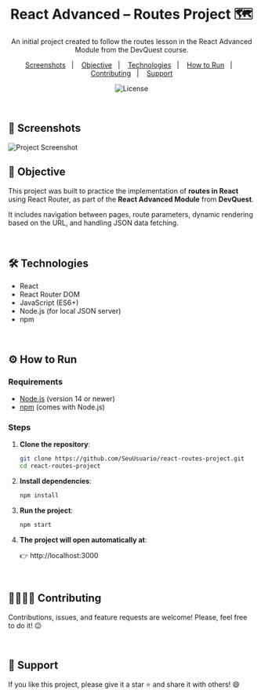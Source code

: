 <h1 align="center">React Advanced – Routes Project 🗺️ </h1>

<p align="center">An initial project created to follow the routes lesson in the React Advanced Module from the DevQuest course.</p>

<p align="center">
    <a href="#-screenshots">Screenshots</a>&nbsp;&nbsp;&nbsp;|&nbsp;&nbsp;&nbsp;
    <a href="#-objective">Objective</a>&nbsp;&nbsp;&nbsp;|&nbsp;&nbsp;&nbsp;
    <a href="#-technologies">Technologies</a>&nbsp;&nbsp;&nbsp;|&nbsp;&nbsp;&nbsp;
    <a href="#-how-to-run">How to Run</a>&nbsp;&nbsp;&nbsp;|&nbsp;&nbsp;&nbsp;
    <a href="#-contributing">Contributing</a>&nbsp;&nbsp;&nbsp;|&nbsp;&nbsp;&nbsp;
    <a href="#-support">Support</a>
</p>

<p align="center">
  <img alt="License" src="https://img.shields.io/static/v1?label=license&message=MIT&color=c920c9&labelColor=000000">
</p>

<br>

## 📸 Screenshots

<img src=".github/project-screenshot.png" alt="Project Screenshot">

<br>

## 🧭 Objective

This project was built to practice the implementation of **routes in React** using React Router, as part of the **React Advanced Module** from **DevQuest**.

It includes navigation between pages, route parameters, dynamic rendering based on the URL, and handling JSON data fetching.

<br>

## 🛠 Technologies

- React
- React Router DOM
- JavaScript (ES6+)
- Node.js (for local JSON server)
- npm

<br>

## ⚙ How to Run

### Requirements

- [Node.js](https://nodejs.org/) (version 14 or newer)
- [npm](https://www.npmjs.com/) (comes with Node.js)

### Steps

1. **Clone the repository**:

   ```bash
   git clone https://github.com/SeuUsuario/react-routes-project.git
   cd react-routes-project

2. **Install dependencies**:

    ```bash
    npm install

3. **Run the project**:

   ```bash
   npm start

4. **The project will open automatically at**:

    👉 http://localhost:3000


<br>

## 🫱🏻‍🫲🏻 Contributing
<p> Contributions, issues, and feature requests are welcome! Please, feel free to do it! 😉 </p>

<br>

## 🌟 Support
<p> If you like this project, please give it a star ⭐ and share it with others! 😄 </p>
